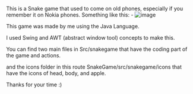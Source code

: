 This is a Snake game that used to come on old phones, especially if you remember it on Nokia phones. Something like this: -
![image](https://github.com/HKPARIKH/SnakeGame/assets/90847022/a4dcb869-2f44-44e8-8574-e3965ccc7112)



This game was made by me using the Java Language.

I used Swing and AWT (abstract window tool) concepts to make this.

You can find two main files in Src/snakegame that have the coding part of the game and actions.

and the icons folder in this route SnakeGame/src/snakegame/icons that have the icons of head, body, and apple.




Thanks for your time :) 
